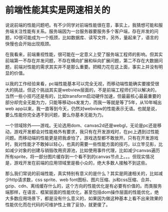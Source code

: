 # 前端性能其实是网速相关的
说说前端的性能问题吧。有不少同学对前端性能很在意，事实上，我猜想可能和服务端关注性能有关系。服务端因为一台服务器要服务多个客户端，存在并发的问题，IO很可能成为一个瓶颈，比如数据库、读写文件，另外，量起来了，语言的快慢也会开始出现瓶颈。

在我看来，前端重视性能，很可能在一定意义上受了服务端工程师的影响。但其实前端第一不存在并发问题，不存在横向扩展和纵向扩展问题，第二不存在大数据问题，前端对性能的需求其实并不是那么重要。把精力花在这上面，事实上并没有明显的价值。

以我的工作经验来看，pc端性能基本可以完全无视，而移动端性能确实要接受很大的挑战，但这个挑战其实是webview层面的，不是前端工程师们可以解决的，当然一些小技巧还是有的，比如transform启动硬件加速，但最最核心最最重要的部分却完全无能为力，只能等移动os发发力，而我一等就是等了5年，从10年喊出web app以来，我一直等到今天，仍然对webview的性能表示无语。也就是说，要么性能你完全遇不到问题，要么你基本无能为力。

一个领域除外——游戏。无论选用dom、canvas2d还是webgl，无论是pc还是移动，游戏开发都会对性能格外有要求，我只有在开发游戏时，在pc上遇到过性能问题。而移动端的性能更是把我虐怕了，游戏选型都不敢放开。只有在开发游戏时，我对性能才不敢掉以轻心，也真的需要一些性能方面的技巧，以立竿见影，比如减少对象的创建与销毁改用资源池，比如使用事件代理，比如减少canvas遍历所有sprite，将一部分图片缓存到一个看不到的canvas节点上。。。但现实情况是，游戏开发在前端的应用领域里是极小众的，绝大多数人接触不到这些。

那么我们常说的前端性能，真实特别有意义的是什么？其实是网速相关的，比如减少http请求数，css sprite、web font图标、图片压缩、js和css压缩、合并、gzip、cdn、离线缓存什么的，这个方向的性能优化是有必要有价值的。而类服务端那样，在语言、框架层面的性能优化，甚至包括dom操作层面的性能优化，绝大多数应用场景下，都是没有什么意义的，如果因为做这种基本上看不出来效果的性能优化而在代码的可维护性上做了妥协，就更傻了。
